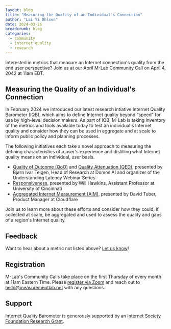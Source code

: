 ```yaml
---
layout: blog
title: "Measuring the Quality of an Individual's Connection"
author: "Lai Yi Ohlsen"
date: 2024-03-26
breadcrumb: blog
categories:
  - community
  - internet quality
  - research
---
```

Interested in metrics that measure an Internet connection's quality from the end user perspective? Join us at our April M-Lab Community Call on April 4, 2042 at 11am EDT. <!--more-->

## Measuring the Quality of an Individual's Connection

In February 2024 we introduced our latest research intiative Internet Quality Barometer (IQB), which aims to define Internet quality beyond “speed” for use by high-level decision makers. As part of IQB, M-Lab is taking inventory of the metrics and tools available today to test an individual's Internet quality and consider how they can be used in aggregate and at scale to inform public policy and planning processes.

The following initiatives each take a novel approach to measuring the defining characteristics of a user's experience and distilling what Internet quality means on an individual, user basis.

* [Quality of Outcome (QoO)](https://www.understandinglatency.com/knowledge-base/quality-of-outcome-qoo) and [Quality Attenuation (QED)](https://domos.ai/blog/introducing-quality-attenuation-do-isps-deliver-what-their-users-need), presented by Bjørn Ivar Teigen, Head of Research at Domos AI and organizer of the Understanding Latency Webinar Series
* [Responsiveness](https://www.ietf.org/archive/id/draft-cpaasch-ippm-responsiveness-00.html), presented by Will Hawkins, Assistant Professor at University of Cincinnati
* [Aggregated Internet Measurement (AIM)](https://blog.cloudflare.com/aim-database-for-internet-quality), presented by David Tuber, Product Manager at Cloudflare

Join us to learn more about these efforts and consider how they could, if collected at scale, be aggregated and used to assess the quality and gaps of a region's Internet quality.

## Feedback
Want to hear about a metric not listed above? [Let us know](hello@measurementlab.net)!

## Registration
M-Lab's Community Calls take place on the first Thursday of every month at 11am Eastern Time. Please [register via Zoom](https://us02web.zoom.us/meeting/register/tZwucuCgqTIiHdd1OVBDlvHVHKGfyGGoMn6U) and reach out to [hello@measurementlab.net](mailto:hello@measurementlab.net) with any questions.

## Support
Internet Quality Barometer is generously supported by an [Internet Society Foundation Research Grant](https://www.isocfoundation.org/2024/01/announcing-our-2023-research-grantee-cohort-14-projects-examining-the-future-of-the-internet/).